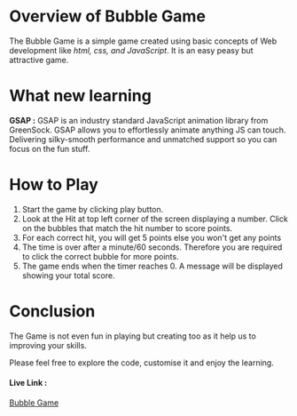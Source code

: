 <h1>Overview of Bubble Game</h1>
<p>The Bubble Game is a simple game created using basic concepts of Web development like <em>html, css, and JavaScript</em>. It is an easy peasy but attractive game. </p>
<h1>What new learning</h1>
<p><b>GSAP :</b> GSAP is an industry standard JavaScript animation library from GreenSock. GSAP allows you to effortlessly animate anything JS can touch. Delivering silky-smooth performance and unmatched support so you can focus on the fun stuff.</p>
<h1>How to Play</h1>
<ol>
  <li>Start the game by clicking play button.</li>
  <li>Look at the Hit at top left corner of the screen displaying a number. Click on the bubbles that match the hit number to score points.</li>
  <li>For each correct hit, you will get 5 points else you won't get any points</li>
  <li>The time is over after a minute/60 seconds. Therefore you are required to click the correct bubble for more points.</li>
  <li>The game ends when the timer reaches 0. A message will be displayed showing your total score.</li>
</ol>
<h1>Conclusion</h1>
<p>The Game is not even fun in playing but creating too as it help us to improving your skills.</p>
<p>Please feel free to explore the code, customise it and enjoy the learning.</p>
<p><h4>Live Link :</h4> <a href="https://bubble-game-pink.vercel.app/">Bubble Game </a></p>

